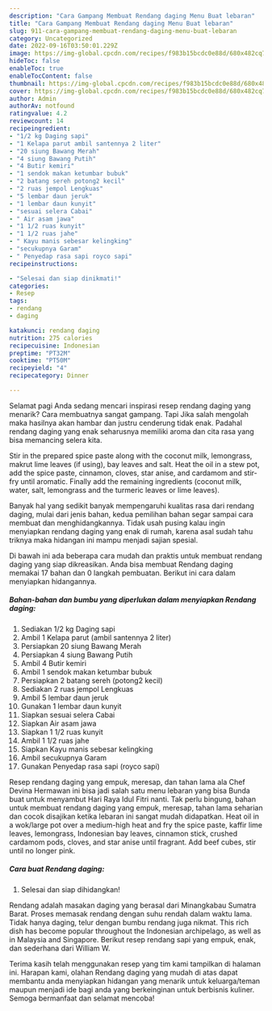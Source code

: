 ```yaml
---
description: "Cara Gampang Membuat Rendang daging Menu Buat lebaran"
title: "Cara Gampang Membuat Rendang daging Menu Buat lebaran"
slug: 911-cara-gampang-membuat-rendang-daging-menu-buat-lebaran
category: Uncategorized
date: 2022-09-16T03:50:01.229Z
image: https://img-global.cpcdn.com/recipes/f983b15bcdc0e88d/680x482cq70/rendang-daging-foto-resep-utama.jpg
hideToc: false
enableToc: true
enableTocContent: false
thumbnail: https://img-global.cpcdn.com/recipes/f983b15bcdc0e88d/680x482cq70/rendang-daging-foto-resep-utama.jpg
cover: https://img-global.cpcdn.com/recipes/f983b15bcdc0e88d/680x482cq70/rendang-daging-foto-resep-utama.jpg
author: Admin
authorAv: notfound
ratingvalue: 4.2
reviewcount: 14
recipeingredient:
- "1/2 kg Daging sapi"
- "1 Kelapa parut ambil santennya 2 liter"
- "20 siung Bawang Merah"
- "4 siung Bawang Putih"
- "4 Butir kemiri"
- "1 sendok makan ketumbar bubuk"
- "2 batang sereh potong2 kecil"
- "2 ruas jempol Lengkuas"
- "5 lembar daun jeruk"
- "1 lembar daun kunyit"
- "sesuai selera Cabai"
- " Air asam jawa"
- "1 1/2 ruas kunyit"
- "1 1/2 ruas jahe"
- " Kayu manis sebesar kelingking"
- "secukupnya Garam"
- " Penyedap rasa sapi royco sapi"
recipeinstructions:

- "Selesai dan siap dinikmati!"
categories:
- Resep
tags:
- rendang
- daging

katakunci: rendang daging 
nutrition: 275 calories
recipecuisine: Indonesian
preptime: "PT32M"
cooktime: "PT50M"
recipeyield: "4"
recipecategory: Dinner

---
```



Selamat pagi Anda sedang mencari inspirasi resep rendang daging yang menarik? Cara membuatnya sangat gampang. Tapi Jika salah mengolah maka hasilnya akan hambar dan justru cenderung tidak enak. Padahal rendang daging yang enak seharusnya memiliki aroma dan cita rasa yang bisa memancing selera kita.


Stir in the prepared spice paste along with the coconut milk, lemongrass, makrut lime leaves (if using), bay leaves and salt. Heat the oil in a stew pot, add the spice paste, cinnamon, cloves, star anise, and cardamom and stir-fry until aromatic. Finally add the remaining ingredients (coconut milk, water, salt, lemongrass and the turmeric leaves or lime leaves).

Banyak hal yang sedikit banyak mempengaruhi kualitas rasa dari rendang daging, mulai dari jenis bahan, kedua pemilihan bahan segar sampai cara membuat dan menghidangkannya. Tidak usah pusing kalau ingin menyiapkan rendang daging yang enak di rumah, karena asal sudah tahu triknya maka hidangan ini mampu menjadi sajian spesial.


Di bawah ini ada beberapa cara mudah dan praktis untuk membuat rendang daging yang siap dikreasikan. Anda bisa membuat Rendang daging memakai 17 bahan dan 0 langkah pembuatan. Berikut ini cara dalam menyiapkan hidangannya.

<!--inarticleads1-->

##### Bahan-bahan dan bumbu yang diperlukan dalam menyiapkan Rendang daging:

1. Sediakan 1/2 kg Daging sapi
1. Ambil 1 Kelapa parut (ambil santennya 2 liter)
1. Persiapkan 20 siung Bawang Merah
1. Persiapkan 4 siung Bawang Putih
1. Ambil 4 Butir kemiri
1. Ambil 1 sendok makan ketumbar bubuk
1. Persiapkan 2 batang sereh (potong2 kecil)
1. Sediakan 2 ruas jempol Lengkuas
1. Ambil 5 lembar daun jeruk
1. Gunakan 1 lembar daun kunyit
1. Siapkan sesuai selera Cabai
1. Siapkan  Air asam jawa
1. Siapkan 1 1/2 ruas kunyit
1. Ambil 1 1/2 ruas jahe
1. Siapkan  Kayu manis sebesar kelingking
1. Ambil secukupnya Garam
1. Gunakan  Penyedap rasa sapi (royco sapi)


Resep rendang daging yang empuk, meresap, dan tahan lama ala Chef Devina Hermawan ini bisa jadi salah satu menu lebaran yang bisa Bunda buat untuk menyambut Hari Raya Idul Fitri nanti. Tak perlu bingung, bahan untuk membuat rendang daging yang empuk, meresap, tahan lama seharian dan cocok disajikan ketika lebaran ini sangat mudah didapatkan. Heat oil in a wok/large pot over a medium-high heat and fry the spice paste, kaffir lime leaves, lemongrass, Indonesian bay leaves, cinnamon stick, crushed cardamom pods, cloves, and star anise until fragrant. Add beef cubes, stir until no longer pink. 

<!--inarticleads2-->

##### Cara buat Rendang daging:


1. Selesai dan siap dihidangkan!

Rendang adalah masakan daging yang berasal dari Minangkabau Sumatra Barat. Proses memasak rendang dengan suhu rendah dalam waktu lama. Tidak hanya daging, telur dengan bumbu rendang juga nikmat. This rich dish has become popular throughout the Indonesian archipelago, as well as in Malaysia and Singapore. Berikut resep rendang sapi yang empuk, enak, dan sederhana dari William W. 

Terima kasih telah menggunakan resep yang tim kami tampilkan di halaman ini. Harapan kami, olahan Rendang daging yang mudah di atas dapat membantu anda menyiapkan hidangan yang menarik untuk keluarga/teman maupun menjadi ide bagi anda yang berkeinginan untuk berbisnis kuliner. Semoga bermanfaat dan selamat mencoba!
